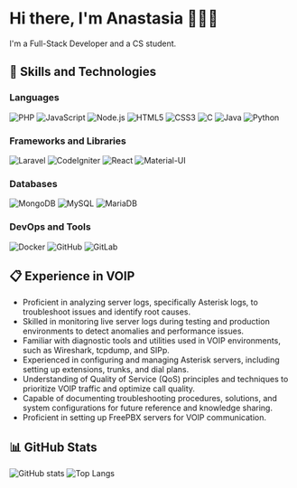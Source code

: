 
# Hi there, I'm Anastasia 👋🐱‍👤

I'm a Full-Stack Developer and a CS student.

## 🚀 Skills and Technologies

### Languages
![PHP](https://img.shields.io/badge/-PHP-777BB4?style=flat-square&logo=php&logoColor=white) ![JavaScript](https://img.shields.io/badge/-JavaScript-F7DF1E?style=flat-square&logo=javascript&logoColor=white) ![Node.js](https://img.shields.io/badge/-Node.js-339933?style=flat-square&logo=node.js&logoColor=white) ![HTML5](https://img.shields.io/badge/-HTML5-E34F26?style=flat-square&logo=html5&logoColor=white) ![CSS3](https://img.shields.io/badge/-CSS3-1572B6?style=flat-square&logo=css3&logoColor=white) ![C](https://img.shields.io/badge/-C-A8B9CC?style=flat-square&logo=c&logoColor=white) ![Java](https://img.shields.io/badge/-Java-007396?style=flat-square&logo=openjdk&logoColor=white) ![Python](https://img.shields.io/badge/-Python-3776AB?style=flat-square&logo=python&logoColor=white) 

### Frameworks and Libraries
![Laravel](https://img.shields.io/badge/-Laravel-FF2D20?style=flat-square&logo=laravel&logoColor=white) ![CodeIgniter](https://img.shields.io/badge/-CodeIgniter-EF4223?style=flat-square&logo=codeigniter&logoColor=white) ![React](https://img.shields.io/badge/-React-61DAFB?style=flat-square&logo=react&logoColor=white) ![Material-UI](https://img.shields.io/badge/-Material--UI-0081CB?style=flat-square&logo=mui&logoColor=white) 

### Databases
![MongoDB](https://img.shields.io/badge/-MongoDB-47A248?style=flat-square&logo=mongodb&logoColor=white) ![MySQL](https://img.shields.io/badge/-MySQL-4479A1?style=flat-square&logo=mysql&logoColor=white) ![MariaDB](https://img.shields.io/badge/-MariaDB-003545?style=flat-square&logo=mariadb&logoColor=white) 

### DevOps and Tools
![Docker](https://img.shields.io/badge/-Docker-2496ED?style=flat-square&logo=docker&logoColor=white) ![GitHub](https://img.shields.io/badge/-GitHub-181717?style=flat-square&logo=github&logoColor=white) ![GitLab](https://img.shields.io/badge/-GitLab-FCA121?style=flat-square&logo=gitlab&logoColor=white)


## 📋 Experience in VOIP

- Proficient in analyzing server logs, specifically Asterisk logs, to troubleshoot issues and identify root causes.
- Skilled in monitoring live server logs during testing and production environments to detect anomalies and performance issues.
- Familiar with diagnostic tools and utilities used in VOIP environments, such as Wireshark, tcpdump, and SIPp.
- Experienced in configuring and managing Asterisk servers, including setting up extensions, trunks, and dial plans.
- Understanding of Quality of Service (QoS) principles and techniques to prioritize VOIP traffic and optimize call quality.
- Capable of documenting troubleshooting procedures, solutions, and system configurations for future reference and knowledge sharing.
- Proficient in setting up FreePBX servers for VOIP communication.


## 📊 GitHub Stats

![GitHub stats](https://github-readme-stats.vercel.app/api?username=Anastasia095&show_icons=true&theme=radical)
![Top Langs](https://github-readme-stats.vercel.app/api/top-langs/?username=Anastasia095&layout=compact&theme=radical)
